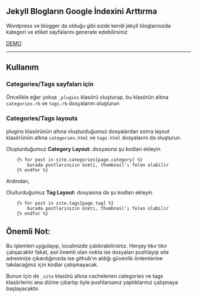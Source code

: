 ## Jekyll Blogların Google İndexini Arttırma

Wordpress ve blogger da olduğu gibi sizde kendi jekyll bloglarınızda kategori ve etiket sayfalarını generate edebilirsiniz

[DEMO](https://erdemoflaz.com/)

---

## Kullanım

### Categories/Tags sayfaları için

Öncelikle eğer yoksa `_plugins` klasörü oluşturup, bu klasörün altına `categories.rb` ve `tags.rb` dosyalarını oluşturun



### Categories/Tags layouts

plugins klasörünün altına oluşturduğumuz dosyalardan sonra layout klasörünün altına `categories.html` ve `tags.html` dosyalarını da oluşturun.



Oluşturduğumuz **Category Layout:** dosyasına şu kodları ekleyin

		{% for post in site.categories[page.category] %}
			burada postlarınızın özeti, thumbnail'ı felan olabilir
		{% endfor %}

Ardından,

Oluiturduğumuz **Tag Layout:** dosyasına da  şu kodları ekleyin

		{% for post in site.tags[page.tag] %}
			burada postlarınızın özeti, thumbnail'ı felan olabilir
		{% endfor %}


## Önemli Not:

Bu işlemleri uygulayıp, localinizde çalıitırabilirsiniz. Herşey tıkır tıkır çalışacaktır fakat, asıl önemli olan nokta ise dosyaları pushlayıp site adresinize çıkardığınızda ise github'ın aldığı güvenlik önlemlerine takılacağınız için kodlar çalışmayacak.

Bunun için de `_site` klasörü altına cachelenen categories ve tags klasörlerini ana dizine çıkartıp öyle pushlarsanız yaptıklarınız çalışmaya başlayacaktır.

